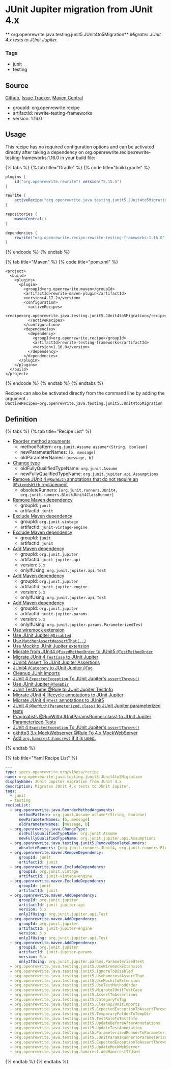 # JUnit Jupiter migration from JUnit 4.x

** org.openrewrite.java.testing.junit5.JUnit4to5Migration**
_Migrates JUnit 4.x tests to JUnit Jupiter._

### Tags

* junit
* testing

## Source

[Github](https://github.com/openrewrite/rewrite-testing-frameworks), [Issue Tracker](https://github.com/openrewrite/rewrite-testing-frameworks/issues), [Maven Central](https://search.maven.org/artifact/org.openrewrite.recipe/rewrite-testing-frameworks/1.16.0/jar)

* groupId: org.openrewrite.recipe
* artifactId: rewrite-testing-frameworks
* version: 1.16.0


## Usage

This recipe has no required configuration options and can be activated directly after taking a dependency on org.openrewrite.recipe:rewrite-testing-frameworks:1.16.0 in your build file:

{% tabs %}
{% tab title="Gradle" %}
{% code title="build.gradle" %}
```groovy
plugins {
    id("org.openrewrite.rewrite") version("5.15.5")
}

rewrite {
    activeRecipe("org.openrewrite.java.testing.junit5.JUnit4to5Migration")
}

repositories {
    mavenCentral()
}

dependencies {
    rewrite("org.openrewrite.recipe:rewrite-testing-frameworks:1.16.0")
}
```
{% endcode %}
{% endtab %}

{% tab title="Maven" %}
{% code title="pom.xml" %}
```markup
<project>
  <build>
    <plugins>
      <plugin>
        <groupId>org.openrewrite.maven</groupId>
        <artifactId>rewrite-maven-plugin</artifactId>
        <version>4.17.2</version>
        <configuration>
          <activeRecipes>
            <recipe>org.openrewrite.java.testing.junit5.JUnit4to5Migration</recipe>
          </activeRecipes>
        </configuration>
        <dependencies>
          <dependency>
            <groupId>org.openrewrite.recipe</groupId>
            <artifactId>rewrite-testing-frameworks</artifactId>
            <version>1.16.0</version>
          </dependency>
        </dependencies>
      </plugin>
    </plugins>
  </build>
</project>
```
{% endcode %}
{% endtab %}
{% endtabs %}

Recipes can also be activated directly from the command line by adding the argument `-DactiveRecipes=org.openrewrite.java.testing.junit5.JUnit4to5Migration`

## Definition

{% tabs %}
{% tab title="Recipe List" %}
* [Reorder method arguments](../../../java/reordermethodarguments.md)
  * methodPattern: `org.junit.Assume assume*(String, boolean)`
  * newParameterNames: `[b, message]`
  * oldParameterNames: `[message, b]`
* [Change type](../../../java/changetype.md)
  * oldFullyQualifiedTypeName: `org.junit.Assume`
  * newFullyQualifiedTypeName: `org.junit.jupiter.api.Assumptions`
* [Remove JUnit 4 `@RunWith` annotations that do not require an `@ExtendsWith` replacement](../../../java/testing/junit5/removeobsoleterunners.md)
  * obsoleteRunners: `[org.junit.runners.JUnit4, org.junit.runners.BlockJUnit4ClassRunner]`
* [Remove Maven dependency](../../../maven/removedependency.md)
  * groupId: `junit`
  * artifactId: `junit`
* [Exclude Maven dependency](../../../maven/excludedependency.md)
  * groupId: `org.junit.vintage`
  * artifactId: `junit-vintage-engine`
* [Exclude Maven dependency](../../../maven/excludedependency.md)
  * groupId: `junit`
  * artifactId: `junit`
* [Add Maven dependency](../../../maven/adddependency.md)
  * groupId: `org.junit.jupiter`
  * artifactId: `junit-jupiter-api`
  * version: `5.x`
  * onlyIfUsing: `org.junit.jupiter.api.Test`
* [Add Maven dependency](../../../maven/adddependency.md)
  * groupId: `org.junit.jupiter`
  * artifactId: `junit-jupiter-engine`
  * version: `5.x`
  * onlyIfUsing: `org.junit.jupiter.api.Test`
* [Add Maven dependency](../../../maven/adddependency.md)
  * groupId: `org.junit.jupiter`
  * artifactId: `junit-jupiter-params`
  * version: `5.x`
  * onlyIfUsing: `org.junit.jupiter.params.ParameterizedTest`
* [Use wiremock extension](../../../java/testing/junit5/usewiremockextension.md)
* [Use JUnit Jupiter `@Disabled`](../../../java/testing/junit5/ignoretodisabled.md)
* [Use `MatcherAssert#assertThat(..)`](../../../java/testing/junit5/usehamcrestassertthat.md)
* [Use Mockito JUnit Jupiter extension](../../../java/testing/junit5/usemockitoextension.md)
* [Migrate from JUnit4 `@FixedMethodOrder` to JUnit5 `@TestMethodOrder`](../../../java/testing/junit5/usetestmethodorder.md)
* [Migrate JUnit 4 `TestCase` to JUnit Jupiter](../../../java/testing/junit5/migratejunittestcase.md)
* [JUnit4 Assert To JUnit Jupiter Assertions](../../../java/testing/junit5/asserttoassertions.md)
* [JUnit4 `@Category` to JUnit Jupiter `@Tag`](../../../java/testing/junit5/categorytotag.md)
* [Cleanup JUnit imports](../../../java/testing/junit5/cleanupjunitimports.md)
* [JUnit 4 `ExpectedException` To JUnit Jupiter's `assertThrows()`](../../../java/testing/junit5/expectedexceptiontoassertthrows.md)
* [Use JUnit Jupiter `@TempDir`](../../../java/testing/junit5/temporaryfoldertotempdir.md)
* [JUnit TestName @Rule to JUnit Jupiter TestInfo](../../../java/testing/junit5/testruletotestinfo.md)
* [Migrate JUnit 4 lifecycle annotations to JUnit Jupiter](../../../java/testing/junit5/updatebeforeafterannotations.md)
* [Migrate JUnit 4 `@Test` annotations to JUnit5](../../../java/testing/junit5/updatetestannotation.md)
* [JUnit 4 `@RunWith(Parameterized.class)` to JUnit Jupiter parameterized tests](../../../java/testing/junit5/parameterizedrunnertoparameterized.md)
* [Pragmatists @RunWith(JUnitParamsRunner.class) to JUnit Jupiter Parameterized Tests](../../../java/testing/junit5/junitparamsrunnertoparameterized.md)
* [JUnit 4 `ExpectedException` To JUnit Jupiter's `assertThrows()`](../../../java/testing/junit5/expectedexceptiontoassertthrows.md)
* [okhttp3 3.x MockWebserver @Rule To 4.x MockWebServer](../../../java/testing/junit5/updatemockwebserver.md)
* [Add `org.hamcrest:hamcrest` if it is used.](../../../java/testing/hamcrest/addhamcrestifused.md)

{% endtab %}

{% tab title="Yaml Recipe List" %}
```yaml
---
type: specs.openrewrite.org/v1beta/recipe
name: org.openrewrite.java.testing.junit5.JUnit4to5Migration
displayName: JUnit Jupiter migration from JUnit 4.x
description: Migrates JUnit 4.x tests to JUnit Jupiter.
tags:
  - junit
  - testing
recipeList:
  - org.openrewrite.java.ReorderMethodArguments:
      methodPattern: org.junit.Assume assume*(String, boolean)
      newParameterNames: [b, message]
      oldParameterNames: [message, b]
  - org.openrewrite.java.ChangeType:
      oldFullyQualifiedTypeName: org.junit.Assume
      newFullyQualifiedTypeName: org.junit.jupiter.api.Assumptions
  - org.openrewrite.java.testing.junit5.RemoveObsoleteRunners:
      obsoleteRunners: [org.junit.runners.JUnit4, org.junit.runners.BlockJUnit4ClassRunner]
  - org.openrewrite.maven.RemoveDependency:
      groupId: junit
      artifactId: junit
  - org.openrewrite.maven.ExcludeDependency:
      groupId: org.junit.vintage
      artifactId: junit-vintage-engine
  - org.openrewrite.maven.ExcludeDependency:
      groupId: junit
      artifactId: junit
  - org.openrewrite.maven.AddDependency:
      groupId: org.junit.jupiter
      artifactId: junit-jupiter-api
      version: 5.x
      onlyIfUsing: org.junit.jupiter.api.Test
  - org.openrewrite.maven.AddDependency:
      groupId: org.junit.jupiter
      artifactId: junit-jupiter-engine
      version: 5.x
      onlyIfUsing: org.junit.jupiter.api.Test
  - org.openrewrite.maven.AddDependency:
      groupId: org.junit.jupiter
      artifactId: junit-jupiter-params
      version: 5.x
      onlyIfUsing: org.junit.jupiter.params.ParameterizedTest
  - org.openrewrite.java.testing.junit5.UseWiremockExtension
  - org.openrewrite.java.testing.junit5.IgnoreToDisabled
  - org.openrewrite.java.testing.junit5.UseHamcrestAssertThat
  - org.openrewrite.java.testing.junit5.UseMockitoExtension
  - org.openrewrite.java.testing.junit5.UseTestMethodOrder
  - org.openrewrite.java.testing.junit5.MigrateJUnitTestCase
  - org.openrewrite.java.testing.junit5.AssertToAssertions
  - org.openrewrite.java.testing.junit5.CategoryToTag
  - org.openrewrite.java.testing.junit5.CleanupJUnitImports
  - org.openrewrite.java.testing.junit5.ExpectedExceptionToAssertThrows
  - org.openrewrite.java.testing.junit5.TemporaryFolderToTempDir
  - org.openrewrite.java.testing.junit5.TestRuleToTestInfo
  - org.openrewrite.java.testing.junit5.UpdateBeforeAfterAnnotations
  - org.openrewrite.java.testing.junit5.UpdateTestAnnotation
  - org.openrewrite.java.testing.junit5.ParameterizedRunnerToParameterized
  - org.openrewrite.java.testing.junit5.JUnitParamsRunnerToParameterized
  - org.openrewrite.java.testing.junit5.ExpectedExceptionToAssertThrows
  - org.openrewrite.java.testing.junit5.UpdateMockWebServer
  - org.openrewrite.java.testing.hamcrest.AddHamcrestIfUsed

```
{% endtab %}
{% endtabs %}
